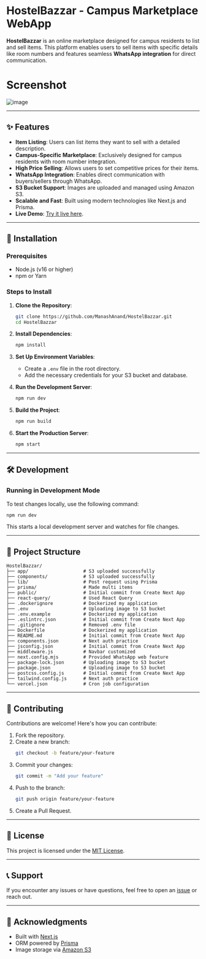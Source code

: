 
# HostelBazzar - Campus Marketplace WebApp

**HostelBazzar** is an online marketplace designed for campus residents to list and sell items. This platform enables users to sell items with specific details like room numbers and features seamless **WhatsApp integration** for direct communication.

# Screenshot 
![image](https://github.com/user-attachments/assets/8d7b641e-4f32-4ab2-bd15-9cc5997ba6e6)

---

## ✨ Features

- **Item Listing**: Users can list items they want to sell with a detailed description.
- **Campus-Specific Marketplace**: Exclusively designed for campus residents with room number integration.
- **High Price Selling**: Allows users to set competitive prices for their items.
- **WhatsApp Integration**: Enables direct communication with buyers/sellers through WhatsApp.
- **S3 Bucket Support**: Images are uploaded and managed using Amazon S3.
- **Scalable and Fast**: Built using modern technologies like Next.js and Prisma.
- **Live Demo**: [Try it live here](https://hostelbazzar.vercel.app/).

---

## 🚀 Installation

### Prerequisites

- Node.js (v16 or higher)
- npm or Yarn

### Steps to Install

1. **Clone the Repository**:
   ```bash
   git clone https://github.com/ManashAnand/HostelBazzar.git
   cd HostelBazzar
   ```

2. **Install Dependencies**:
   ```bash
   npm install
   ```

3. **Set Up Environment Variables**:
   - Create a `.env` file in the root directory.
   - Add the necessary credentials for your S3 bucket and database.

4. **Run the Development Server**:
   ```bash
   npm run dev
   ```

5. **Build the Project**:
   ```bash
   npm run build
   ```

6. **Start the Production Server**:
   ```bash
   npm start
   ```

---

## 🛠️ Development

### Running in Development Mode
To test changes locally, use the following command:
```bash
npm run dev
```

This starts a local development server and watches for file changes.

---

## 📁 Project Structure

```plaintext
HostelBazzar/
├── app/                    # S3 uploaded successfully
├── components/             # S3 uploaded successfully
├── lib/                    # Post request using Prisma
├── prisma/                 # Made multi items
├── public/                 # Initial commit from Create Next App
├── react-query/            # Used React Query
├── .dockerignore           # Dockerized my application
├── .env                    # Uploading image to S3 bucket
├── .env.example            # Dockerized my application
├── .eslintrc.json          # Initial commit from Create Next App
├── .gitignore              # Removed .env file
├── Dockerfile              # Dockerized my application
├── README.md               # Initial commit from Create Next App
├── components.json         # Next auth practice
├── jsconfig.json           # Initial commit from Create Next App
├── middleware.js           # Navbar customized
├── next.config.mjs         # Provided WhatsApp web feature
├── package-lock.json       # Uploading image to S3 bucket
├── package.json            # Uploading image to S3 bucket
├── postcss.config.js       # Initial commit from Create Next App
├── tailwind.config.js      # Next auth practice
└── vercel.json             # Cron job configuration
```

---

## 🤝 Contributing

Contributions are welcome! Here's how you can contribute:

1. Fork the repository.
2. Create a new branch:
   ```bash
   git checkout -b feature/your-feature
   ```
3. Commit your changes:
   ```bash
   git commit -m "Add your feature"
   ```
4. Push to the branch:
   ```bash
   git push origin feature/your-feature
   ```
5. Create a Pull Request.

---

## 📜 License

This project is licensed under the [MIT License](LICENSE).

---

## 📞 Support

If you encounter any issues or have questions, feel free to open an [issue](https://github.com/ManashAnand/HostelBazzar/issues) or reach out.

---

## 🌟 Acknowledgments

- Built with [Next.js](https://nextjs.org/)
- ORM powered by [Prisma](https://www.prisma.io/)
- Image storage via [Amazon S3](https://aws.amazon.com/s3/)
